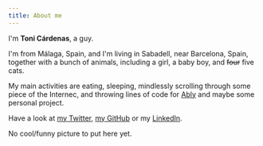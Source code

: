 ```yaml
---
title: About me
---
```


I'm <strong>Toni Cárdenas</strong>, a guy.

I'm from Málaga, Spain, and I'm living in Sabadell, near Barcelona, Spain, together with a bunch of animals, including a girl, a baby boy, and <strike>four</strike> five cats.

My main activities are eating, sleeping, mindlessly scrolling through some piece of the Internec, and throwing lines of code for [Ably](https://ably.io) and maybe some personal project.

Have a look at [my Twitter](https://twitter.com/tcardv), [my GitHub](https://github.com/tcard) or my [LinkedIn](https://linkedin.com/in/tcardenasv).

No cool/funny picture to put here yet.
